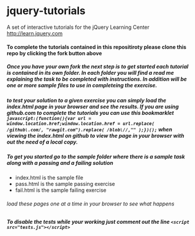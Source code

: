 # jquery-tutorials
A set of interactive tutorials for the jQuery Learning Center http://learn.jquery.com

#### To complete the tutorials contained in this repositiroty please clone this repo by clicking the fork button above

##### Once you have your own fork the next step is to get started each tutorial is contained in its own folder. In each folder you will find a read me explaining the task to be completed with instructions. In addition will be one or more sample files to use in completeing the exercise.

##### to test your solution to a given exercise you can simply load the index.html page in your browser and see the results. If you are using github.com to complete the tutorials you can use this bookmarklet `javascript:(function(){var url = window.location.href;window.location.href = url.replace( /github\.com/, "rawgit.com").replace( /blob\//,"" );})();` when viewing the index.html on github to view the page in your browser with out the need of a local copy.

##### To get you started go to the sample folder where there is a sample task along with a passing and a failing solution

* index.html is the sample file
* pass.html is the sample passing exercise
* fail.html is the sample failing exercise

###### load these pages one at a time in your browser to see what happens

##### To disable the tests while your working just comment out the line `<script src="tests.js"></script>`
